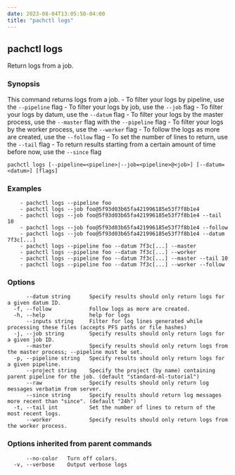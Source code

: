 ```yaml
---
date: 2023-08-04T13:05:50-04:00
title: "pachctl logs"
---
```


## pachctl logs

Return logs from a job.

### Synopsis

This command returns logs from a job. 
	- To filter your logs by pipeline, use the `--pipeline` flag 
	- To filter your logs by job, use the `--job` flag 
	- To filter your logs by datum, use the `--datum` flag 
	- To filter your logs by the master process, use the `--master` flag  with the `--pipeline` flag 
	- To filter your logs by the worker process, use the `--worker` flag 
	- To follow the logs as more are created, use the `--follow` flag 
	- To set the number of lines to return, use the `--tail` flag 
	- To return results starting from a certain amount of time before now, use the `--since` flag 


```
pachctl logs [--pipeline=<pipeline>|--job=<pipeline>@<job>] [--datum=<datum>] [flags]
```

### Examples

```
	- pachctl logs --pipeline foo 
	- pachctl logs --job foo@5f93d03b65fa421996185e53f7f8b1e4 
	- pachctl logs --job foo@5f93d03b65fa421996185e53f7f8b1e4 --tail 10 
	- pachctl logs --job foo@5f93d03b65fa421996185e53f7f8b1e4 --follow 
	- pachctl logs --job foo@5f93d03b65fa421996185e53f7f8b1e4 --datum 7f3c[...] 
	- pachctl logs --pipeline foo --datum 7f3c[...] --master 
	- pachctl logs --pipeline foo --datum 7f3c[...] --worker  
	- pachctl logs --pipeline foo --datum 7f3c[...] --master --tail 10  
	- pachctl logs --pipeline foo --datum 7f3c[...] --worker --follow 

```

### Options

```
      --datum string      Specify results should only return logs for a given datum ID.
  -f, --follow            Follow logs as more are created.
  -h, --help              help for logs
      --inputs string     Filter for log lines generated while processing these files (accepts PFS paths or file hashes)
  -j, --job string        Specify results should only return logs for a given job ID.
      --master            Specify results should only return logs from the master process; --pipeline must be set.
  -p, --pipeline string   Specify results should only return logs for a given pipeline.
      --project string    Specify the project (by name) containing parent pipeline for the job. (default "standard-ml-tutorial")
      --raw               Specify results should only return log messages verbatim from server.
      --since string      Specify results should return log messages more recent than "since". (default "24h")
  -t, --tail int          Set the number of lines to return of the most recent logs.
      --worker            Specify results should only return logs from the worker process.
```

### Options inherited from parent commands

```
      --no-color   Turn off colors.
  -v, --verbose    Output verbose logs
```

